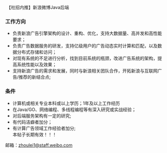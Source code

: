  【社招内推】新浪微博Java后端

### 工作方向  
- 负责新浪广告引擎架构的设计、重构、优化，支持大数据量、高并发和高性能要求；  
- 负责广告数据服务的研发，支持亿级用户的广告动态实时计算和匹配，以及数据分布式存储和访问；  
- 对现有系统的不足进行分析，找到目前系统的瓶颈，改进广告系统的架构，提高系统性能以及效果；  
- 支持新浪广告的需求和发展，同时与新浪相关团队合作，开拓新浪与互联网广告/推荐的新结合点;  

### 条件  
- 计算机或相关专业本科或以上学历；1年及以上工作经历
- 在Java/GO、网络编程、多线程编程等有深入研究或实战经验；  
- 对后端服务架构有一定的研究;  
- 有代码洁癖者加分；  
- 有计算广告领域工作经验者加分;  
  本帖子长期有效！！！



邮箱：zhoulei1@staff.weibo.com